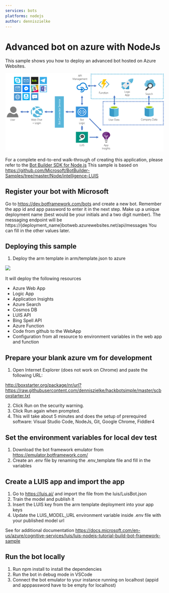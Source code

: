 ```yaml
---
services: bots
platforms: nodejs
author: denniszielke
---
```


# Advanced bot on azure with NodeJs
This sample shows you how to deploy an advanced bot hosted on Azure Websites. 

![Advanced Bot Hackathon](./images/architecture.png)

For a complete end-to-end walk-through of creating this application, please refer to the [Bot Builder SDK for Node.js](https://docs.microsoft.com/en-us/bot-framework/nodejs/bot-builder-nodejs-overview)
This sample is based on https://github.com/Microsoft/BotBuilder-Samples/tree/master/Node/intelligence-LUIS

## Register your bot with Microsoft
Go to https://dev.botframework.com/bots and create a new bot.
Remember the app id and app password to enter it in the next step.
Make up a unique deployment name (best would be your initials and a two digit number).
The messaging endpoint will be https://{deployment_name}botweb.azurewebsites.net/api/messages
You can fill in the other values later.

## Deploying this sample
1. Deploy the arm template in arm/template.json to azure

<a href="https://portal.azure.com/#create/Microsoft.Template/uri/https%3A%2F%2Fraw.githubusercontent.com%2Fdenniszielke%2Fhackbotadvanced%2Fmaster%2Farm%2Ftemplate.json" target="_blank">
    <img src="http://azuredeploy.net/deploybutton.png"/>
</a>  

It will deploy the following resources
- Azure Web App
- Logic App
- Application Insights
- Azure Search
- Cosmos DB
- LUIS API
- Bing Spell API
- Azure Function
- Code from github to the WebApp
- Configuration from all resource to environment variables in the web app and function

## Prepare your blank azure vm for development

1. Open Internet Explorer (does not work on Chrome) and paste the following URL: 

http://boxstarter.org/package/nr/url?https://raw.githubusercontent.com/denniszielke/hackbotsimple/master/scboxstarter.txt

2. Click Run on the security warning. 
3. Click Run again when prompted. 
4. This will take about 5 minutes and does the setup of prerequired software: Visual Studio Code, NodeJs, Git, Google Chrome, Fiddler4

## Set the environment variables for local dev test
1. Download the bot framework emulator from https://emulator.botframework.com/ 
2. Create an .env file by renaming the .env_template file and fill in the variables 

## Create a LUIS app and import the app
1. Go to https://luis.ai/ and import the file from the luis/LuisBot.json
2. Train the model and publish it
3. Insert the LUIS key from the arm template deployment into your app keys
4. Update the LUIS_MODEL_URL environment variable inside .env file with your published model url

See for additional documentation
https://docs.microsoft.com/en-us/azure/cognitive-services/luis/luis-nodejs-tutorial-build-bot-framework-sample

## Run the bot locally
1. Run npm install to install the dependencies
2. Run the bot in debug mode in VSCode
3. Connect the bot emulator to your instance running on localhost (appid and apppassword have to be empty for localhost)